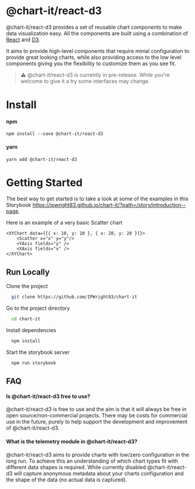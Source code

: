 # @chart-it/react-d3

@chart-it/react-d3 provides a set of reusable chart components to make data visualization easy. All the components are built using a combination of [React](https://reactjs.org/) and [D3](https://d3js.org/).

It aims to provide high-level components that require minial configuration to provide great looking charts, while also providing access to the low level components giving you the flexibility to customize them as you see fit.

> :warning: @chart-it/react-d3 is currently in pre-release. While you're welcome to give it a try some interfaces may change.

# Install

#### npm

`npm install --save @chart-it/react-d3`

#### yarn

`yarn add @chart-it/react-d3`

# Getting Started

The best way to get started is to take a look at some of the examples in this Storybook https://ipwright83.github.io/chart-it/?path=/story/introduction--page.

Here is an example of a very basic Scatter chart

```
<XYChart data={[{ x: 10, y: 10 }, { x: 20, y: 20 }]}>
    <Scatter x="x" y="y"/>
    <YAxis fields="y" />
    <XAxis fields="x" />
</XYChart>
```

## Run Locally

Clone the project

```bash
  git clone https://github.com/IPWright83/chart-it
```

Go to the project directory

```bash
  cd chart-it
```

Install dependencies

```bash
  npm install
```

Start the storybook server

```bash
  npm run storybook
```

## FAQ

#### Is @chart-it/react-d3 free to use?

@chart-it/react-d3 is free to use and the aim is that it will always be free in open source/non-commercial projects. There may be costs for commercial use in the future, purely to help support the development and improvement of @chart-it/react-d3.

#### What is the telemetry module in @chart-it/react-d3?

@chart-it/react-d3 aims to provide charts with low/zero configuration in the long run. To achieve this an understanding of which chart types fit with different data shapes is required. While currently disabled @chart-it/react-d3 will capture anonymous metadata about your charts configuration and the shape of the data (no actual data is captured).
